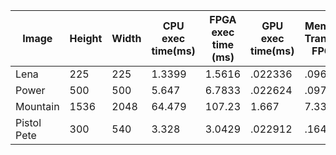 |Image|Height|Width|CPU exec time(ms)| FPGA exec time (ms)| GPU exec time(ms)| Memory Transfer FPGA | Memory Transfer GPU (ms)| SpeedUp FPGA | SpeedUp GPU| FPGA Throughput (MB/s) | GPU Throughput (GB/s)|
|-----|------|-----|-----------------|--------------------|-----------------|----------------|--------------|------------------------|----------------------|----|----|
|Lena|225|225| 1.3399 | 1.5616 | .022336 |.0968 | .073792 | .858| 60.0 |909.9495| 2.7442|
|Power| 500 | 500 | 5.647 |6.7833 | .022624| .097792| .193376|.8325 | 249.6| 1293.76| 5.17127|
|Mountain| 1536 | 2048 |  64.479 | 107.23 | 1.667| 7.3375| 1.26704 | .6013| 1318.70| 2538.24| 9.93095|
|Pistol Pete|300|540|3.328| 3.0429| .022912| .16425| .148| 1.0937|145.25| 1379.01| 4.3784|


